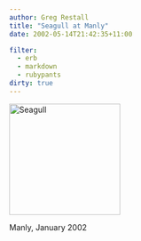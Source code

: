 ```yaml
---
author: Greg Restall
title: "Seagull at Manly"
date: 2002-05-14T21:42:35+11:00

filter:
  - erb
  - markdown
  - rubypants
dirty: true
---
```


<img src="http://consequently.org/images/1678.jpg" width="200" height="200" alt="Seagull">
<p class="stamp">Manly, January 2002</p>
